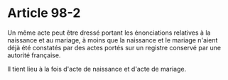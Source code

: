 # Article 98-2

Un même acte peut être dressé portant les énonciations relatives à la naissance et au mariage, à moins que la naissance et le mariage n'aient déjà été constatés par des actes portés sur un registre conservé par une autorité française.

Il tient lieu à la fois d'acte de naissance et d'acte de mariage.
